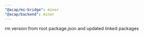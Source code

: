 ```yaml
---
"@acap/ms-bridge": minor
"@acap/backend": minor
---
```


rm version from root package.json and updated linked packages
